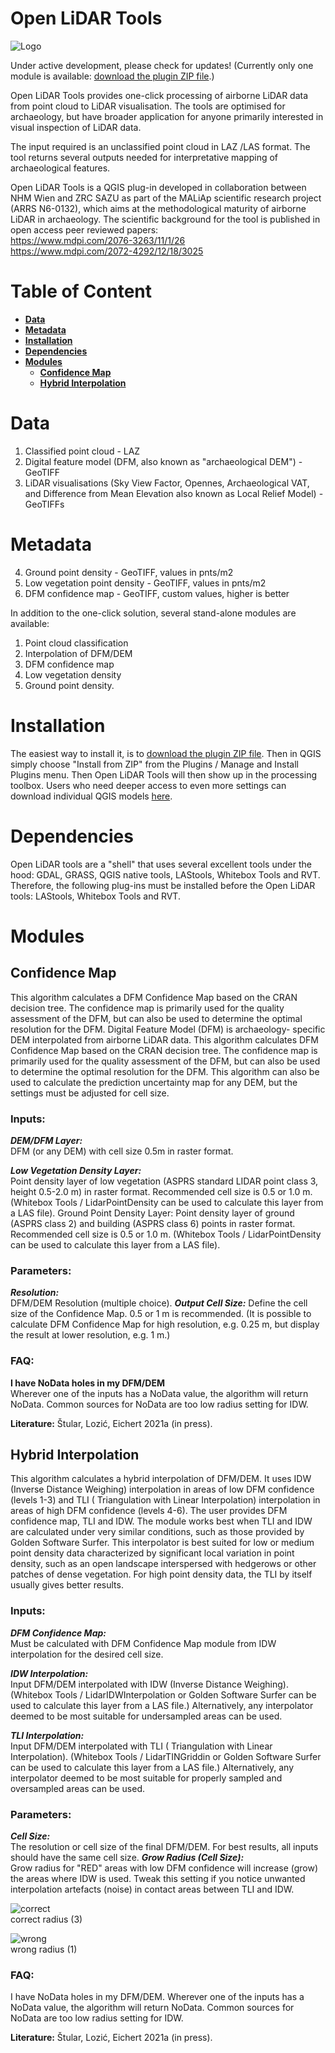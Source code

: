 # **Open LiDAR Tools**

![Logo]( src/plugin/open_lidar_tools/icon.png "Open LiDAR Tools")

Under active development, please check for updates! (Currently only one module is available: [download the plugin ZIP file](https://github.com/stefaneichert/OpenLidarTools/raw/main/src/plugin/open_lidar_tools.zip "Download Plugin as ZIP").)

Open LiDAR Tools provides one-click processing of airborne LiDAR data from point cloud to LiDAR visualisation. The tools are optimised for archaeology, but have broader application for anyone primarily interested in visual inspection of LiDAR data.

The input required is an unclassified point cloud in LAZ /LAS format. The tool returns several outputs needed for interpretative mapping of archaeological features.

Open LiDAR Tools is a QGIS plug-in developed in collaboration between NHM Wien and ZRC SAZU as part of the MALiAp scientific research project (ARRS N6-0132), which aims at the methodological maturity of airborne LiDAR in archaeology. The scientific background for the tool is published in open access peer reviewed papers:  
https://www.mdpi.com/2076-3263/11/1/26  
https://www.mdpi.com/2072-4292/12/18/3025

# **Table of Content**
- [**Data**](#data)
- [**Metadata**](#metadata)
- [**Installation**](#installation)
- [**Dependencies**](#dependencies)
- [**Modules**](#modules)
  * [**Confidence Map**](#confidence-map)
  * [**Hybrid Interpolation**](#hybrid-interpolation)

# **Data**

  1. Classified point cloud  - LAZ
  2. Digital feature model (DFM, also known as "archaeological DEM") - GeoTIFF
  3. LiDAR visualisations (Sky View Factor, Opennes, Archaeological VAT, and Difference from Mean Elevation also known as Local Relief Model) - GeoTIFFs

# **Metadata**

  4. Ground point density - GeoTIFF, values in pnts/m2
  5. Low vegetation point density - GeoTIFF, values in pnts/m2
  6. DFM confidence map - GeoTIFF, custom values, higher is better

In addition to the one-click solution, several stand-alone modules are available:
 1. Point cloud classification
 2. Interpolation of DFM/DEM
 3. DFM confidence map
 4. Low vegetation density
 5. Ground point density.

# **Installation**

The easiest way to install it, is to [download the plugin ZIP file](https://github.com/stefaneichert/OpenLidarTools/raw/main/src/plugin/open_lidar_tools.zip "Download Plugin as ZIP").
Then in QGIS simply choose "Install from ZIP" from the Plugins / Manage and Install Plugins menu.
Then Open LiDAR Tools will then show up in the processing toolbox.
Users who need deeper access to even more settings can download individual QGIS models [here](https://github.com/stefaneichert/OpenLidarTools/main/src/models/).

# **Dependencies**

Open LiDAR tools are a "shell" that uses several excellent tools under the hood: GDAL, GRASS, QGIS native tools, LAStools, Whitebox Tools and RVT. Therefore, the following plug-ins must be installed before the Open LiDAR tools: LAStools, Whitebox Tools and RVT.


# **Modules**
## **Confidence Map**  
This algorithm calculates a DFM Confidence Map based on the CRAN decision tree. The confidence map is primarily used for the quality assessment of the DFM, but can also be used to determine the optimal resolution for the DFM.
Digital Feature Model (DFM) is archaeology- specific DEM interpolated from airborne LiDAR data. This algorithm calculates DFM Confidence Map based on the CRAN decision tree. The confidence map is primarily used for the quality assessment of the DFM, but can also be used to determine the optimal resolution for the DFM.
This algorithm can also be used to calculate the prediction uncertainty map for any DEM, but the settings must be adjusted for cell size.

### **Inputs:**

***DEM/DFM Layer:***  
DFM (or any DEM) with cell size 0.5m in raster format.  

***Low Vegetation Density Layer:***  
Point density layer of low vegetation (ASPRS standard LIDAR point class 3, height 0.5-2.0 m) in raster format. Recommended cell size is 0.5 or 1.0 m. (Whitebox Tools / LidarPointDensity can be used to calculate this layer from a LAS file).
Ground Point Density Layer: Point density layer of ground (ASPRS class 2) and building (ASPRS class 6) points in raster format. Recommended cell size is 0.5 or 1.0 m. (Whitebox Tools / LidarPointDensity can be used to calculate this layer from a LAS file).

### **Parameters:**  
***Resolution:***  
DFM/DEM Resolution (multiple choice).
***Output Cell Size:***
Define the cell size of the Confidence Map. 0.5 or 1 m is recommended. (It is possible to calculate DFM Confidence Map for high resolution, e.g. 0.25 m, but display the result at lower resolution, e.g. 1 m.)

### **FAQ:**  
**I have NoData holes in my DFM/DEM**  
Wherever one of the inputs has a NoData value, the algorithm will return NoData. Common sources for NoData are too low radius setting for IDW.

**Literature:** Štular, Lozić, Eichert 2021a (in press).


## **Hybrid Interpolation**  
This algorithm calculates a hybrid interpolation of DFM/DEM. It uses IDW (Inverse Distance Weighing) interpolation in areas of low DFM confidence (levels 1-3) and TLI ( Triangulation with Linear Interpolation) interpolation in areas of high DFM confidence (levels 4-6). The user provides DFM confidence map, TLI and IDW. The module works best when TLI and IDW are calculated under very similar conditions, such as those provided by Golden Software Surfer.
This interpolator is best suited for low or medium point density data characterized by significant local variation in point density, such as an open landscape interspersed with hedgerows or other patches of dense vegetation. For high point density data, the TLI by itself usually gives better results.

### **Inputs:**  

***DFM Confidence Map:***  
Must be calculated with DFM Confidence Map module from IDW interpolation for the desired cell size.

***IDW Interpolation:***  
Input DFM/DEM interpolated with IDW (Inverse Distance Weighing). (Whitebox Tools / LidarIDWInterpolation or Golden Software Surfer can be used to calculate this layer from a LAS file.) Alternatively, any interpolator deemed to be most suitable for undersampled areas can be used.

***TLI Interpolation:***  
Input DFM/DEM interpolated with TLI ( Triangulation with Linear Interpolation). (Whitebox Tools / LidarTINGriddin or Golden Software Surfer can be used to calculate this layer from a LAS file.) Alternatively, any interpolator deemed to be most suitable for properly sampled and oversampled areas can be used.

### **Parameters:**  
***Cell Size:***  
The resolution or cell size of the final DFM/DEM. For best results, all inputs should have the same cell size.
***Grow Radius (Cell Size):***  
Grow radius for "RED" areas with low DFM confidence will increase (grow) the areas where IDW is used. Tweak this setting if you notice unwanted interpolation artefacts (noise) in contact areas between TLI and IDW.  

![correct]( src/plugin/open_lidar_tools/help/correct.jpg "Correct radius (3)")  
correct radius (3) 

![wrong]( src/plugin/open_lidar_tools/help/wrong.jpg "Wrong radius (2)")  
wrong radius (1)  


### **FAQ:**  
I have NoData holes in my DFM/DEM.
Wherever one of the inputs has a NoData value, the algorithm will return NoData. Common sources for NoData are too low radius setting for IDW.

**Literature:** Štular, Lozić, Eichert 2021a (in press).
